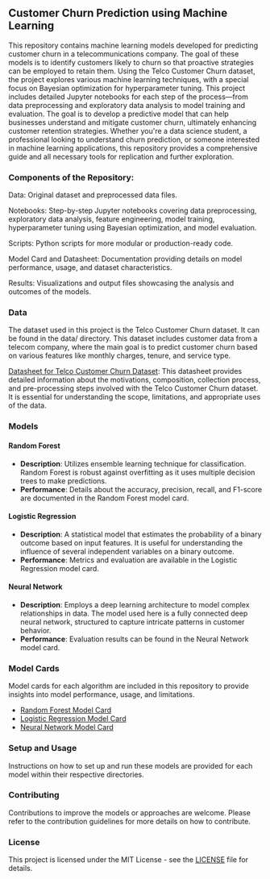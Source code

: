 ## Customer Churn Prediction using Machine Learning

This repository contains machine learning models developed for predicting customer churn in a telecommunications company. The goal of these models is to identify customers likely to churn so that proactive strategies can be employed to retain them. Using the Telco Customer Churn dataset, the project explores various machine learning techniques, with a special focus on Bayesian optimization for hyperparameter tuning. This project includes detailed Jupyter notebooks for each step of the process—from data preprocessing and exploratory data analysis to model training and evaluation. The goal is to develop a predictive model that can help businesses understand and mitigate customer churn, ultimately enhancing customer retention strategies. Whether you're a data science student, a professional looking to understand churn prediction, or someone interested in machine learning applications, this repository provides a comprehensive guide and all necessary tools for replication and further exploration.

### Components of the Repository:

Data: Original dataset and preprocessed data files.

Notebooks: Step-by-step Jupyter notebooks covering data preprocessing, exploratory data analysis, feature engineering, model training, hyperparameter tuning using Bayesian optimization, and model evaluation.

Scripts: Python scripts for more modular or production-ready code.

Model Card and Datasheet: Documentation providing details on model performance, usage, and dataset characteristics.

Results: Visualizations and output files showcasing the analysis and outcomes of the models.

### Data
The dataset used in this project is the Telco Customer Churn dataset. It can be found in the data/ directory. This dataset includes customer data from a telecom company, where the main goal is to predict customer churn based on various features like monthly charges, tenure, and service type.

[Datasheet for Telco Customer Churn Dataset](docs/Datasheet_for_TelcoCustomerChurnDataset.md): This datasheet provides detailed information about the motivations, composition, collection process, and pre-processing steps involved with the Telco Customer Churn dataset. It is essential for understanding the scope, limitations, and appropriate uses of the data.

### Models

#### Random Forest
- **Description**: Utilizes ensemble learning technique for classification. Random Forest is robust against overfitting as it uses multiple decision trees to make predictions.
- **Performance**: Details about the accuracy, precision, recall, and F1-score are documented in the Random Forest model card.

#### Logistic Regression
- **Description**: A statistical model that estimates the probability of a binary outcome based on input features. It is useful for understanding the influence of several independent variables on a binary outcome.
- **Performance**: Metrics and evaluation are available in the Logistic Regression model card.

#### Neural Network
- **Description**: Employs a deep learning architecture to model complex relationships in data. The model used here is a fully connected deep neural network, structured to capture intricate patterns in customer behavior.
- **Performance**: Evaluation results can be found in the Neural Network model card.

### Model Cards

Model cards for each algorithm are included in this repository to provide insights into model performance, usage, and limitations.

- [Random Forest Model Card](docs/Random_Forest_Model_Card.md) 
- [Logistic Regression Model Card](docs/Logistic_Regression_Model_Card.md)
- [Neural Network Model Card](docs/Neural_Network_Model_Card.md)

### Setup and Usage
Instructions on how to set up and run these models are provided for each model within their respective directories.

### Contributing
Contributions to improve the models or approaches are welcome. Please refer to the contribution guidelines for more details on how to contribute.

### License
This project is licensed under the MIT License - see the [LICENSE](LICENSE) file for details.

